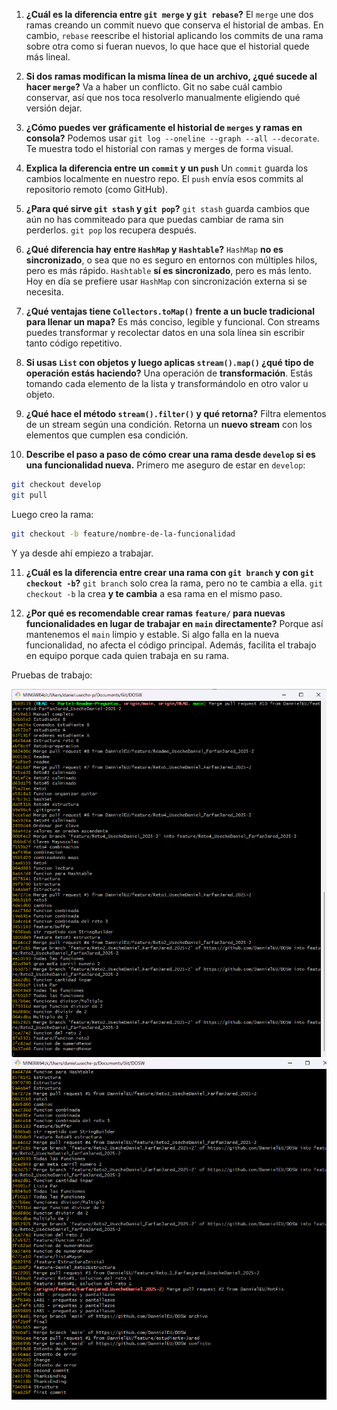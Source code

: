 
1. **¿Cuál es la diferencia entre `git merge` y `git rebase`?**
   El `merge` une dos ramas creando un commit nuevo que conserva el historial de ambas. En cambio, `rebase` reescribe el historial aplicando los commits de una rama sobre otra como si fueran nuevos, lo que hace que el historial quede más lineal.

2. **Si dos ramas modifican la misma línea de un archivo, ¿qué sucede al hacer `merge`?**
   Va a haber un conflicto. Git no sabe cuál cambio conservar, así que nos toca resolverlo manualmente eligiendo qué versión dejar.

3. **¿Cómo puedes ver gráficamente el historial de `merges` y ramas en consola?**
   Podemos usar `git log --oneline --graph --all --decorate`. Te muestra todo el historial con ramas y merges de forma visual.

4. **Explica la diferencia entre un `commit` y un `push`**
   Un `commit` guarda los cambios localmente en nuestro repo. El `push` envía esos commits al repositorio remoto (como GitHub).

5. **¿Para qué sirve `git stash` y `git pop`?**
   `git stash` guarda cambios que aún no has commiteado para que puedas cambiar de rama sin perderlos. `git pop` los recupera después.

6. **¿Qué diferencia hay entre `HashMap` y `Hashtable`?**
   `HashMap` **no es sincronizado**, o sea que no es seguro en entornos con múltiples hilos, pero es más rápido. `Hashtable` **sí es sincronizado**, pero es más lento. Hoy en día se prefiere usar `HashMap` con sincronización externa si se necesita.

7. **¿Qué ventajas tiene `Collectors.toMap()` frente a un bucle tradicional para llenar un mapa?**
   Es más conciso, legible y funcional. Con streams puedes transformar y recolectar datos en una sola línea sin escribir tanto código repetitivo.

8. **Si usas `List` con objetos y luego aplicas `stream().map()` ¿qué tipo de operación estás haciendo?**
   Una operación de **transformación**. Estás tomando cada elemento de la lista y transformándolo en otro valor u objeto.

9. **¿Qué hace el método `stream().filter()` y qué retorna?**
   Filtra elementos de un stream según una condición. Retorna un **nuevo stream** con los elementos que cumplen esa condición.

10. **Describe el paso a paso de cómo crear una rama desde `develop` si es una funcionalidad nueva.**
    Primero me aseguro de estar en `develop`:

```bash
git checkout develop  
git pull  
```

Luego creo la rama:

```bash
git checkout -b feature/nombre-de-la-funcionalidad  
```

Y ya desde ahí empiezo a trabajar.

11. **¿Cuál es la diferencia entre crear una rama con `git branch` y con `git checkout -b`?**
    `git branch` solo crea la rama, pero no te cambia a ella. `git checkout -b` la crea **y te cambia** a esa rama en el mismo paso.

12. **¿Por qué es recomendable crear ramas `feature/` para nuevas funcionalidades en lugar de trabajar en `main` directamente?**
    Porque así mantenemos el `main` limpio y estable. Si algo falla en la nueva funcionalidad, no afecta el código principal. Además, facilita el trabajo en equipo porque cada quien trabaja en su rama.

Pruebas de trabajo:

![alt text](image.png)
![alt text](image-1.png)
